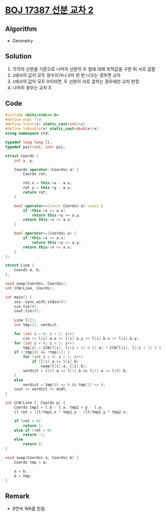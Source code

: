 [BOJ 17387 선분 교차 2](https://www.acmicpc.net/problem/17387)
=====
Algorithm
-----
* Geometry

Solution
-----
1. 각각의 선분을 기준으로 나머지 선분의 두 점에 대해 외적값을 구한 뒤 서로 곱함
2. ```1```에서의 값이 모두 양수이거나 0이 한 번 나오는 경우면 교차
3. ```1```에서의 값이 모두 0이라면, 두 선분이 서로 겹치는 경우에만 교차 판정
4. 나머지 경우는 교차 X

Code
-----

```cpp
#include <bits/stdc++.h>
#define endl '\n'
#define toInt(x) static_cast<int>(x)
#define toDouble(x) static_cast<double>(x)
using namespace std;

typedef long long ll;
typedef pair<int, int> pii;

struct Coords {
	int x, y;

	Coords operator-(Coords& a) {
		Coords ret;

		ret.x = this->x - a.x;
		ret.y = this->y - a.y;
		return ret;
	}

	bool operator>=(const Coords& a) const {
		if (this->x == a.x)
			return this->y >= a.y;
		return this->x >= a.x;
	}

	bool operator<=(Coords& a) {
		if (this->x == a.x)
			return this->y <= a.y;
		return this->x <= a.x;
	}
};

struct Line {
	Coords a, b;
};

void swap(Coords&, Coords&);
int CCW(Line, Coords);

int main() {
	ios::sync_with_stdio(0);
	cin.tie(0);
	cout.tie(0);
	
	Line l[2];
	int tmp[2], verdict;

	for (int i = 0; i < 2; i++)
		cin >> l[i].a.x >> l[i].a.y >> l[i].b.x >> l[i].b.y;
	for (int i = 0; i < 2; i++)
		tmp[i] = CCW(l[i], l[(i + 1) % 2].a) * CCW(l[i], l[(i + 1) % 2].b);
	if (!tmp[0] && !tmp[1]) {
		for (int i = 0; i < 2; i++)
			if (l[i].a >= l[i].b)
				swap(l[i].a, l[i].b);
		verdict = l[0].a <= l[1].b && l[1].a <= l[0].b;
	}
	else
		verdict = tmp[0] <= 0 && tmp[1] <= 0;
	cout << verdict << endl;
}

int CCW(Line l, Coords p) {
	Coords tmp1 = l.b - l.a, tmp2 = p - l.a;
	ll ret = (ll)tmp1.x * tmp2.y - (ll)tmp1.y * tmp2.x;

	if (ret > 0)
		return 1;
	else if (ret < 0)
		return -1;
	else
		return 0;
}

void swap(Coords& a, Coords& b) {
	Coords tmp = a;

	a = b;
	b = tmp;
}
```

Remark
-----
* 8연속 WA를 받음.